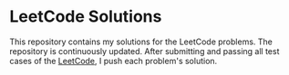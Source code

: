 # LeetCode Solutions

This repository contains my solutions for the LeetCode problems. The repository is continuously updated. After submitting and passing all test cases of the [LeetCode](https://leetcode.com), I push each problem's solution.
